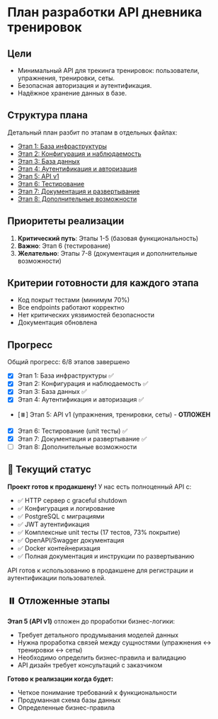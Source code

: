# План разработки API дневника тренировок

## Цели
- Минимальный API для трекинга тренировок: пользователи, упражнения, тренировки, сеты.
- Безопасная авторизация и аутентификация.
- Надёжное хранение данных в базе.

## Структура плана
Детальный план разбит по этапам в отдельных файлах:

- [Этап 1: База инфраструктуры](./stages/01-infrastructure.md)
- [Этап 2: Конфигурация и наблюдаемость](./stages/02-config-observability.md)
- [Этап 3: База данных](./stages/03-database.md)
- [Этап 4: Аутентификация и авторизация](./stages/04-auth.md)
- [Этап 5: API v1](./stages/05-api-v1.md)
- [Этап 6: Тестирование](./stages/06-testing.md)
- [Этап 7: Документация и развертывание](./stages/07-deployment.md)
- [Этап 8: Дополнительные возможности](./stages/08-additional.md)

## Приоритеты реализации
1. **Критический путь**: Этапы 1-5 (базовая функциональность)
2. **Важно**: Этап 6 (тестирование)
3. **Желательно**: Этапы 7-8 (документация и дополнительные возможности)

## Критерии готовности для каждого этапа
- Код покрыт тестами (минимум 70%)
- Все endpoints работают корректно
- Нет критических уязвимостей безопасности
- Документация обновлена

## Прогресс
Общий прогресс: 6/8 этапов завершено

- [x] Этап 1: База инфраструктуры ✅
- [x] Этап 2: Конфигурация и наблюдаемость ✅
- [x] Этап 3: База данных ✅
- [x] Этап 4: Аутентификация и авторизация ✅
- [⏸️] Этап 5: API v1 (упражнения, тренировки, сеты) - **ОТЛОЖЕН**
- [x] Этап 6: Тестирование (unit тесты) ✅
- [x] Этап 7: Документация и развертывание ✅
- [ ] Этап 8: Дополнительные возможности

## 🎉 Текущий статус

**Проект готов к продакшену!** У нас есть полноценный API с:
- ✅ HTTP сервер с graceful shutdown
- ✅ Конфигурация и логирование
- ✅ PostgreSQL с миграциями
- ✅ JWT аутентификация
- ✅ Комплексные unit тесты (17 тестов, 73% покрытие)
- ✅ OpenAPI/Swagger документация
- ✅ Docker контейнеризация
- ✅ Полная документация и инструкции по развертыванию

API готов к использованию в продакшене для регистрации и аутентификации пользователей.

## ⏸️ Отложенные этапы

**Этап 5 (API v1)** отложен до проработки бизнес-логики:
- Требует детального продумывания моделей данных
- Нужна проработка связей между сущностями (упражнения ↔ тренировки ↔ сеты)
- Необходимо определить бизнес-правила и валидацию
- API дизайн требует консультаций с заказчиком

**Готово к реализации когда будет:**
- Четкое понимание требований к функциональности
- Продуманная схема базы данных
- Определенные бизнес-правила